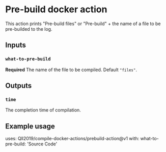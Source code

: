# Pre-build docker action

This action prints "Pre-build files" or "Pre-build" + the name of a file to be pre-builded to the log.

## Inputs

### `what-to-pre-build`

**Required** The name of the file to be compiled. Default `"files"`.

## Outputs

### `time`

The completion time of compilation.

## Example usage

uses: Qll2019/compile-docker-actions/prebuild-action@v1
with:
  what-to-pre-build: 'Source Code'
